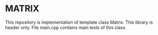 # MATRIX

This repository is implementation of template class Matrix. This library is header only. File main.cpp contains main tests of this class.


